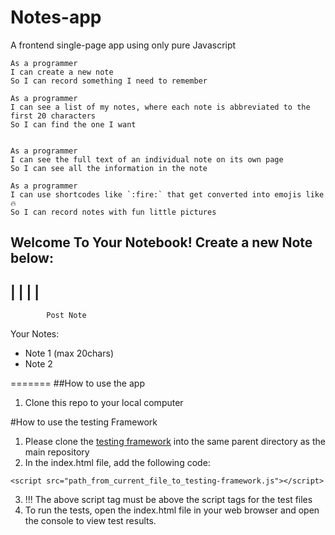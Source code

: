 # Notes-app
A frontend single-page app using only pure Javascript

```
As a programmer
I can create a new note
So I can record something I need to remember

As a programmer
I can see a list of my notes, where each note is abbreviated to the first 20 characters
So I can find the one I want


As a programmer
I can see the full text of an individual note on its own page
So I can see all the information in the note

As a programmer
I can use shortcodes like `:fire:` that get converted into emojis like 🔥
So I can record notes with fun little pictures
```

Welcome To Your Notebook!
Create a new Note below:
--------------
|            |
|            |
--------------
            Post Note

Your Notes:
- Note 1 (max 20chars)
- Note 2


=======
##How to use the app
1. Clone this repo to your local computer


#How to use the testing Framework
1. Please clone the [testing framework](https://github.com/calavell/team_clic_testing_framework) into the same parent directory as the main repository
2. In the index.html file, add the following code:

```
<script src="path_from_current_file_to_testing-framework.js"></script>
```
3. !!! The above script tag must be above the script tags for the test files
4. To run the tests, open the index.html file in your web browser and open the console to view test results.

